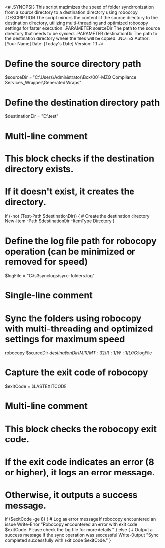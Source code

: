 <#
.SYNOPSIS
    This script maximizes the speed of folder synchronization from a source directory to a destination directory using robocopy.
.DESCRIPTION
    The script mirrors the content of the source directory to the destination directory, 
    utilizing multi-threading and optimized robocopy settings for faster execution.
.PARAMETER sourceDir
    The path to the source directory that needs to be synced.
.PARAMETER destinationDir
    The path to the destination directory where the files will be copied.
.NOTES
    Author: [Your Name]
    Date: [Today's Date]
    Version: 1.1
#>

# Define the source directory path
$sourceDir = "C:\Users\Administrator\Box\001-MZQ Compliance Services\_Wrapper\Generated Wraps"

# Define the destination directory path
$destinationDir = "E:\test"

# Multi-line comment
# This block checks if the destination directory exists.
# If it doesn't exist, it creates the directory.
if (-not (Test-Path $destinationDir)) {
    # Create the destination directory
    New-Item -Path $destinationDir -ItemType Directory
}

# Define the log file path for robocopy operation (can be minimized or removed for speed)
$logFile = "C:\s3synclogs\sync-folders.log"

# Single-line comment
# Sync the folders using robocopy with multi-threading and optimized settings for maximum speed
robocopy $sourceDir $destinationDir /MIR /MT:32 /R:1 /W:1 /LOG:$logFile

# Capture the exit code of robocopy
$exitCode = $LASTEXITCODE

# Multi-line comment
# This block checks the robocopy exit code.
# If the exit code indicates an error (8 or higher), it logs an error message.
# Otherwise, it outputs a success message.
if ($exitCode -ge 8) {
    # Log an error message if robocopy encountered an issue
    Write-Error "Robocopy encountered an error with exit code $exitCode. Please check the log file for more details."
} else {
    # Output a success message if the sync operation was successful
    Write-Output "Sync completed successfully with exit code $exitCode."
}
